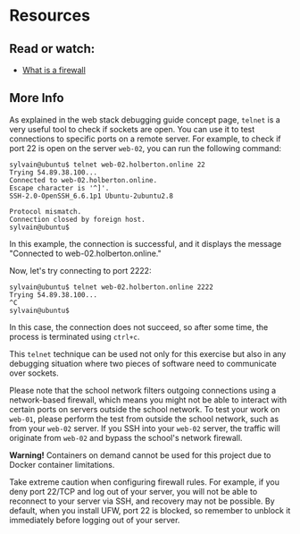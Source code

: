 # Resources

## Read or watch:

- [What is a firewall](https://en.wikipedia.org/wiki/Firewall)

## More Info

As explained in the web stack debugging guide concept page, `telnet` is a very useful tool to check if sockets are open. You can use it to test connections to specific ports on a remote server. For example, to check if port 22 is open on the server `web-02`, you can run the following command:

```
sylvain@ubuntu$ telnet web-02.holberton.online 22
Trying 54.89.38.100...
Connected to web-02.holberton.online.
Escape character is '^]'.
SSH-2.0-OpenSSH_6.6.1p1 Ubuntu-2ubuntu2.8

Protocol mismatch.
Connection closed by foreign host.
sylvain@ubuntu$
```

In this example, the connection is successful, and it displays the message "Connected to web-02.holberton.online."

Now, let's try connecting to port 2222:

```
sylvain@ubuntu$ telnet web-02.holberton.online 2222
Trying 54.89.38.100...
^C
sylvain@ubuntu$
```

In this case, the connection does not succeed, so after some time, the process is terminated using `ctrl+c`.

This `telnet` technique can be used not only for this exercise but also in any debugging situation where two pieces of software need to communicate over sockets.

Please note that the school network filters outgoing connections using a network-based firewall, which means you might not be able to interact with certain ports on servers outside the school network. To test your work on `web-01`, please perform the test from outside the school network, such as from your `web-02` server. If you SSH into your `web-02` server, the traffic will originate from `web-02` and bypass the school's network firewall.

**Warning!**
Containers on demand cannot be used for this project due to Docker container limitations.

Take extreme caution when configuring firewall rules. For example, if you deny port 22/TCP and log out of your server, you will not be able to reconnect to your server via SSH, and recovery may not be possible. By default, when you install UFW, port 22 is blocked, so remember to unblock it immediately before logging out of your server.
